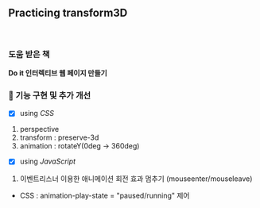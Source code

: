 ## Practicing transform3D
<a href="https://62c15367f83fa361a9f234c5--remarkable-valkyrie-6def5f.netlify.app/" target="_blank"></a>

<br>

### 도움 받은 책

**Do it 인터렉티브 웹 페이지 만들기** <br>

### 🌱 기능 구현 및 추가 개선

- [x] using _CSS_

1.  perspective
2.  transform : preserve-3d
3.  animation : rotateY(0deg -> 360deg)

- [x] using _JavaScript_

1.  이벤트리스너 이용한 애니메이션 회전 효과 멈추기 (mouseenter/mouseleave)

- CSS : animation-play-state = "paused/running" 제어

